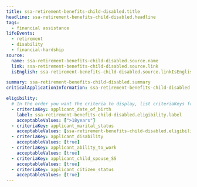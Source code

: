 ```yaml
---
title: ssa-retirement-benefits-child-disabled.title
headline: ssa-retirement-benefits-child-disabled.headline
tags:
  - financial assistance
lifeEvents:
  - retirement
  - disability
  - financial-hardship
source:
  name: ssa-retirement-benefits-child-disabled.source.name
  link: ssa-retirement-benefits-child-disabled.source.link
  isEnglish: ssa-retirement-benefits-child-disabled.source.linkIsEnglish

summary: ssa-retirement-benefits-child-disabled.summary
criticalApplicationInformation: ssa-retirement-benefits-child-disabled.criticalApplicationInformation

eligibility:
  # In the order you want the criteria to display, list criteriaKeys from the csv here, each followed by a comma-separated list of which values indicate eligibility for that criteria. Wrap individual values in quotes if they have inner commas.
  - criteriaKey: applicant_date_of_birth
    label: ssa-retirement-benefits-child-disabled.eligibility.label
    acceptableValues: [">18years"]
  - criteriaKey: applicant_marital_status
    acceptableValues: [ssa-retirement-benefits-child-disabled.eligibility.acceptableValues]
  - criteriaKey: applicant_disability
    acceptableValues: [true]
  - criteriaKey: applicant_ability_to_work
    acceptableValues: [true]
  - criteriaKey: applicant_child_spouse_SS
    acceptableValues: [true]
  - criteriaKey: applicant_citizen_status
    acceptableValues: [true]
---
```

